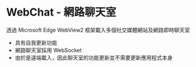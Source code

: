 # WebChat - 網路聊天室
透過 Microsoft Edge WebView2 框架載入多個社交媒體網站及網路即時聊天室
- 具有自我更新功能
- 網路聊天室採用 WebSocket
- 由於是遠端載入，因此聊天室的功能更新並不需要更新應用程式本身
